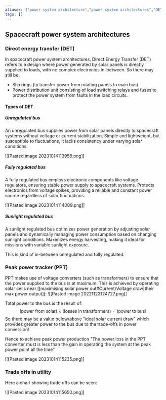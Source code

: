 ```yaml
---
aliases: ["power system architecture","power system architectures","DET","direct energy transfer","peak power tracker","PPT","unregulated bus","fully regulated bus","sunlight regulated bus","DET vs PPT comparison"]
tags: []
---
```


## Spacecraft power system architectures

### Direct energy transfer (DET)

In spacecraft power system architectures, Direct Energy Transfer (DET) refers to a design where power generated by solar panels is directly supplied to loads, with no complex electronics in-between. So there may still be:
- Slip rings (to transfer power from rotating panels to main bus)
- Power distribution unit consisting of load switching relays and fuses to protect the power system from faults in the load circuits.

#### Types of DET

##### Unregulated bus

An unregulated bus supplies power from solar panels directly to spacecraft systems without voltage or current stabilization. Simple and lightweight, but susceptible to fluctuations, it lacks consistency under varying solar conditions.

![[Pasted image 20231014113958.png]]

##### Fully regulated bus

A fully regulated bus employs electronic components like voltage regulators, ensuring stable power supply to spacecraft systems. Protects electronics from voltage spikes, providing a reliable and constant power source regardless of solar fluctuations.

![[Pasted image 20231014114009.png]]

##### Sunlight regulated bus

A sunlight regulated bus optimizes power generation by adjusting solar panels and dynamically managing power consumption based on changing sunlight conditions. Maximizes energy harvesting, making it ideal for missions with variable sunlight exposure.

This is kind of in-between unregulated and fully regulated.

### Peak power tracker (PPT)

PPT makes use of voltage converters (such as transformers) to ensure that the power supplied to the bus is at maximum. This is achieved by operating solar cells near [[maximising solar power out#Current/Voltage draw|their max power output]]:
![[Pasted image 20221123124727.png]]

Total power to the bus is the result of:
$$(\text{power from solar})\times(\text{losses in transformers}) = (\text{power to bus})$$
So there may be a value below/above "ideal solar current draw" which provides greater power to the bus due to the trade-offs in power conversion!

Hence to achieve peak power production "The power loss in the PPT converter must is  less than the gain in operating the system at the peak power point all the time"

![[Pasted image 20231014115235.png]]

### Trade offs in utility

Here a chart showing trade offs can be seen:

![[Pasted image 20231014115650.png]]
